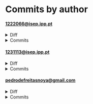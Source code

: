 # Commits by author
#### 1222066@isep.ipp.pt
<details>
<summary>Diff</summary>

<pre>
 /atualizar_perfil.php                                          |   12 
 /atualizar_perfil_bll.php                                      |   56 
 /atualizar_perfil_dal.php                                      |   22 
 /dashboard.php                                                 |   59 
 /dashboard_bll.php                                             |   28 
 /dashboard_dal.php                                             |   27 
 /login_bll.php                                                 |   64 +
 /login_dal.php                                                 |   27 
 /styles_atualizar_perfil.css                                   |  115 +
 3.php                                                          |  237 ---
 6.php                                                          |    3 
 BLL/Login_Utilizador_BLL.php                                   |   32 
 BLL/Registo_Utilizador_BLL.php                                 |   61 -
 BLL/atualizar_perfil_bll.php                                   |  314 ++++!
 CSS/registar.css                                               |  136 --
 DAL/Atualizar_Perfil_DAL.php                                   |   29 
 DAL/Login_Utilizador_DAL.php                                   |   20 
 DAL/Registo_Utilizador_DAL.php                                 |   44 
 DAL/atualizar_perfil_dal.php                                   |  112 +
 GitAnalysis/Sprint_1/Commits.md                                |  119 -
 GitAnalysis/Sprint_1/Contributions.md                          |   22 
 JS/Registo_Utilizador_Opcoes_Extra/Colaborador_Opcoes_Extra.js |   15 
 JS/Registo_Utilizador_Opcoes_Extra/registar.js                 |   14 
 JS/capsLockWarning.js                                          |   39 
 a/dashboard.php                                                |   76 -
 a/dashboard_bll.php                                            |   15 
 a/login_bll.php                                                |   64 -
 a/login_dal.php                                                |   27 
 a/styles_atualizar_perfil.css                                  |  102 -
 atualizar.php                                                  |  101 -
 atualizar_perfil.php                                           |   13 
 atualizar_perfil_bll.php                                       |  598 +++----!!
 atualizar_perfil_dal.php                                       |  307 +---
 b/6.php                                                        |    3 
 b/BLL/atualizar_perfil_bll.php                                 |  106 +
 b/DAL/atualizar_perfil_dal.php                                 |   14 
 b/atualizar_perfil.php                                         |    1 
 b/atualizar_perfil_bll.php                                     |   14 
 b/atualizar_perfil_dal.php                                     |   50 
 b/dashboard.php                                                |   77 !
 b/dashboard_bll.php                                            |   33 
 b/dashboard_completo.php                                       |  120 ++
 b/dashboard_dal.php                                            |    1 
 b/login.php                                                    |   40 
 b/login_aux.php                                                |   53 
 b/login_bll.php                                                |   64 +
 b/login_dal.php                                                |   27 
 b/styles.css                                                   |   23 
 b/styles_atualizar_perfil.css                                  |  112 +
 b/styles_dashboard.css                                         |   72 -
 dashboard.php                                                  |  304 ---!
 dashboard_bll.php                                              |  185 ++
 dashboard_completo.php                                         |  120 --
 dashboard_dal.php                                              |   29 
 index.php                                                      |   13 
 login.php                                                      |   53 
 login_aux.php                                                  |   53 
 login_bll.php                                                  |   64 -
 login_dal.php                                                  |   27 
 passReset.php                                                  |  129 --
 registar.php                                                   |  150 --
 styles.css                                                     |  125 --
 styles_dashboard.css                                           |  125 --
 63 files changed, 1822 insertions(+), 2794 deletions(-), 481 modifications(!)
</pre>
</details>
<details>
<summary>Commits</summary>

<pre>
commit 042ad7bd7c4bad9c7619d66c7d97d7fe3f039db2	refs/remotes/origin/Tiago
Author: Tiago Almeida <1222066@isep.ipp.pt>
Date:   Sun Jun 29 15:07:13 2025 +0100

    Perspetiva do coordenador na página de atualizar_perfil.php realizada

M	BLL/atualizar_perfil_bll.php

commit 62b61bb3b51aaf31ca3400dd8049d4eaec3dac1a	refs/remotes/origin/Tiago
Author: Tiago Almeida <1222066@isep.ipp.pt>
Date:   Sat Jun 28 23:48:06 2025 +0100

    Mais alterações à página de dashboard

M	dashboard.php
M	dashboard_bll.php

commit 5787ce0571da682bb7f1294877769df304a7db39	refs/remotes/origin/Tiago
Author: Tiago Almeida <1222066@isep.ipp.pt>
Date:   Sat Jun 28 18:41:26 2025 +0100

    Página de Dashboard "Completa". Falta CSS

M	dashboard.php
M	dashboard_bll.php
M	dashboard_dal.php

commit 8c79b07bd6cf4c40df3d27a20a6861bf83025d97	refs/remotes/origin/Tiago
Author: Tiago Almeida <1222066@isep.ipp.pt>
Date:   Sat Jun 28 17:05:56 2025 +0100

    Dois gráficos funcionais criados

M	dashboard.php
M	dashboard_bll.php

commit 4ab1969d7139f2a838b6be4f300d46a0f2d5a3fb	refs/remotes/origin/Tiago
Author: Tiago Almeida <1222066@isep.ipp.pt>
Date:   Sat Jun 28 17:01:11 2025 +0100

    Update à página de dashboard

M	dashboard.php
M	dashboard_bll.php
M	dashboard_dal.php

commit 0d56c7dc5fb5bfafa15232725d9055759586f49b	refs/remotes/origin/Tiago
Author: Tiago Almeida <1222066@isep.ipp.pt>
Date:   Sat Jun 28 15:54:54 2025 +0100

    Página de atualizar perfil 100% funcional

M	BLL/atualizar_perfil_bll.php

commit de1c1b61a79645e88e0dfff293f8326c321e0c5f	refs/remotes/origin/Tiago
Author: Tiago Almeida <1222066@isep.ipp.pt>
Date:   Sat Jun 28 15:30:03 2025 +0100

    Página atualizar perfil concluída

M	BLL/atualizar_perfil_bll.php
M	DAL/atualizar_perfil_dal.php

commit 1dac203f7daddf3b32dd8c8a8d97a896412c2e87	refs/remotes/origin/Tiago
Author: Tiago Almeida <1222066@isep.ipp.pt>
Date:   Sat Jun 28 15:03:30 2025 +0100

    Dashboard avançada (já tem um gráfico funcional)

M	dashboard.php
M	dashboard_bll.php
M	dashboard_dal.php

commit b14b763bd9356f3d51f46b95ed09d561efaa42fa	refs/remotes/origin/Noya
Author: Tiago Almeida <1222066@isep.ipp.pt>
Date:   Fri Jun 27 22:47:55 2025 +0100

    Quase-conclusão da página de atualizar perfil

M	BLL/atualizar_perfil_bll.php
M	DAL/atualizar_perfil_dal.php

commit d3295a84a4aff42ac370d49c944f930767f071c6	refs/remotes/origin/Noya
Author: Tiago Almeida <1222066@isep.ipp.pt>
Date:   Fri Jun 27 13:02:58 2025 +0100

    Página Atualizar Perfil quase concluída

M	BLL/atualizar_perfil_bll.php
M	DAL/atualizar_perfil_dal.php
M	dashboard.php
A	dashboard_bll.php
A	dashboard_dal.php
D	login_aux.php
D	login_bll.php
D	login_dal.php

commit b6bd659650f970fde9eff889d70c9121229a3caa	refs/remotes/origin/Noya
Author: Tiago Almeida <1222066@isep.ipp.pt>
Date:   Fri Jun 27 10:34:45 2025 +0100

    Adicionar Login auxiliar

A	login_aux.php
A	login_bll.php
A	login_dal.php
M	styles_atualizar_perfil.css

commit 47bc94e013c9db9cd9c7309d66313cdf4e56c986	refs/remotes/origin/Noya
Author: Tiago Almeida <1222066@isep.ipp.pt>
Date:   Fri Jun 27 10:13:19 2025 +0100

    Ficheiro CSS add

A	styles_atualizar_perfil.css

commit 0f3598a0d723e22d57bf7be7abc41d64c7b0ea20	refs/remotes/origin/Noya
Author: Tiago Almeida <1222066@isep.ipp.pt>
Date:   Fri Jun 27 09:42:41 2025 +0100

    Ola

D	atualizar_perfil.php
D	atualizar_perfil_bll.php
D	atualizar_perfil_dal.php
D	dashboard.php
D	dashboard_bll.php
D	dashboard_completo.php
D	login.php
D	login_bll.php
D	login_dal.php
D	styles.css
D	styles_atualizar_perfil.css
D	styles_dashboard.css

commit 0ce2beb1ff1f853613a3e7a8594682d2ac78eb4a	refs/remotes/origin/Noya
Author: Tiago Almeida <1222066@isep.ipp.pt>
Date:   Thu Jun 26 22:00:01 2025 +0100

    Já atualiza todos os dados de uma vez (não se consideram envios de documentos ainda)

M	atualizar_perfil_bll.php
M	atualizar_perfil_dal.php

commit 0349eda873655e0ed4d2d1b01b05b2c121a11a4e	refs/remotes/origin/Noya
Author: Tiago Almeida <1222066@isep.ipp.pt>
Date:   Thu Jun 26 20:56:51 2025 +0100

    Já atualiza alguns campos

M	atualizar_perfil_bll.php
M	atualizar_perfil_dal.php

commit 83582534e2f9a96be4dffc12d2d4a1f36229a6c0	refs/remotes/origin/Noya
Author: Tiago Almeida <1222066@isep.ipp.pt>
Date:   Thu Jun 26 18:40:42 2025 +0100

    Primeira parte da atualização quase feita

M	atualizar_perfil_bll.php
M	atualizar_perfil_dal.php
M	styles_atualizar_perfil.css

commit 0f1b8294cbaf1de00890de07c5b54c0b966e9aa0	refs/remotes/origin/Noya
Author: Tiago Almeida <1222066@isep.ipp.pt>
Date:   Thu Jun 26 15:05:10 2025 +0100

    Mais mudanças

M	atualizar_perfil_bll.php
M	atualizar_perfil_dal.php

commit ec400bcadfa22b57e3821a114ae038aa1a8fc3f3	refs/remotes/origin/Noya
Author: Tiago Almeida <1222066@isep.ipp.pt>
Date:   Thu Jun 26 13:08:22 2025 +0100

    Criação de funções para obter dados para os dropdowns

M	atualizar_perfil_bll.php
M	atualizar_perfil_dal.php

commit 766ca16780314c0d1421c3cadd1b42e6638c30c7	refs/remotes/origin/Noya
Author: Tiago Almeida <1222066@isep.ipp.pt>
Date:   Thu Jun 26 11:29:07 2025 +0100

    Select statement improved

M	atualizar_perfil_dal.php

commit 4a24b605c11075e04a20cc9e0e00c6f85a18cf31	refs/remotes/origin/Noya
Author: Tiago Almeida <1222066@isep.ipp.pt>
Date:   Wed Jun 25 22:44:36 2025 +0100

    Mais update

M	atualizar_perfil_bll.php
M	atualizar_perfil_dal.php

commit 73e74f559a678fb3edf4fb6e818c42de25dc56d6	refs/remotes/origin/Noya
Author: Tiago Almeida <1222066@isep.ipp.pt>
Date:   Wed Jun 25 18:37:55 2025 +0100

    Parte do design "completada"

M	atualizar_perfil_bll.php
M	styles_atualizar_perfil.css

commit 00e2a115aa67047a1ae777727db407f818335203	refs/remotes/origin/Noya
Author: Tiago Almeida <1222066@isep.ipp.pt>
Date:   Wed Jun 25 16:33:30 2025 +0100

    Mais Css

M	atualizar_perfil_bll.php
M	dashboard.php
A	dashboard_completo.php
M	styles_atualizar_perfil.css

commit 3b5f93d7ae5939171f026bbbe9f11000a2c77496	refs/remotes/origin/Noya
Author: Tiago Almeida <1222066@isep.ipp.pt>
Date:   Wed Jun 25 10:13:36 2025 +0100

    Mais alterações css

M	atualizar_perfil_bll.php
M	styles_atualizar_perfil.css

commit 96f0e9a0209d7e7cf865ec8e56851f95b9625a98	refs/remotes/origin/Noya
Author: Tiago Almeida <1222066@isep.ipp.pt>
Date:   Wed Jun 25 09:49:51 2025 +0100

    Mais css

M	atualizar_perfil_bll.php
M	styles_atualizar_perfil.css

commit 63ffd2dd64e5888d74cda384fa0f9dc0962fbb6b	refs/remotes/origin/Noya
Author: Tiago Almeida <1222066@isep.ipp.pt>
Date:   Wed Jun 25 09:39:10 2025 +0100

    Mais estilo

M	styles_atualizar_perfil.css

commit f2632eddcd129a45b614f552be0d718cc7d1a1d4	refs/remotes/origin/Noya
Author: Tiago Almeida <1222066@isep.ipp.pt>
Date:   Wed Jun 25 09:36:07 2025 +0100

    Estilo adicionado à página

M	atualizar_perfil_bll.php

commit 02df08bcf9d1edbfef73f241fc6cf604dfb9b02a	refs/remotes/origin/Noya
Author: Tiago Almeida <1222066@isep.ipp.pt>
Date:   Wed Jun 25 09:26:09 2025 +0100

    Alteração a atualizar perfil

M	atualizar_perfil.php
M	atualizar_perfil_bll.php
A	styles_atualizar_perfil.css

commit b3c0fb6c171a10cfd67281995f571c2d988fff95	refs/remotes/origin/Noya
Author: Tiago Almeida <1222066@isep.ipp.pt>
Date:   Wed Jun 25 08:28:15 2025 +0100

    O conteúdo da pasta "LSIS1" foi passada para esta pasta "PortalColaborador"

D	3.php
D	6.php
D	BLL/Atualizar_Perfil_BLL.php
D	BLL/Login_Utilizador_BLL.php
D	BLL/Registo_Utilizador_BLL.php
D	CSS/registar.css
D	DAL/Atualizar_Perfil_DAL.php
D	DAL/Login_Utilizador_DAL.php
D	DAL/Registo_Utilizador_DAL.php
D	GitAnalysis/Sprint_1/Commits.md
D	GitAnalysis/Sprint_1/Contributions.md
D	JS/Registo_Utilizador_Opcoes_Extra/Colaborador_Opcoes_Extra.js
D	JS/Registo_Utilizador_Opcoes_Extra/registar.js
D	JS/capsLockWarning.js
D	atualizar.php
A	atualizar_perfil.php
A	atualizar_perfil_bll.php
A	atualizar_perfil_dal.php
A	dashboard.php
A	dashboard_bll.php
D	index.php
M	login.php
A	login_bll.php
A	login_dal.php
D	passReset.php
D	registar.php
R084	CSS/login.css	styles.css
R050	4.php	styles_dashboard.css

commit 5aaadbd053b1b77bbae8cb4aea486cd710769090	refs/remotes/origin/Noya
Author: Tiago Almeida <1222066@isep.ipp.pt>
Date:   Wed Jun 25 08:25:14 2025 +0100

    criei um ficheiro para testar se a branch funciona

A	6.php
</pre>

</details>

#### 1231113@isep.ipp.pt
<details>
<summary>Diff</summary>

<pre>
 /CSS/equipas.css       |  125 +++++++++++++++++++++++++++++++++++++++++++++++++
 CSS/global.css         |   15 +++!!
 b/CSS/equipas.css      |    4 -
 b/CSS/global.css       |  104 ++++++++++++++++++!!!!!!!!!!!!!!!!!!!!!!
 b/CSS/login.css        |   76 ++++++++++++++++++!!!!!!!!!!!
 b/CSS/registar.css     |   74 ++++++++++++++++!!!!!!!!!!!!!
 b/Equipas/equipas.php  |    1 
 b/atualizar_perfil.php |    2 
 8 files changed, 271 insertions(+), 4 deletions(-), 126 modifications(!)
</pre>
</details>
<details>
<summary>Commits</summary>

<pre>
commit b3a846d7a05e565f984ac2dd50488789b2c72417	refs/remotes/origin/Andre (origin/Andre)
Author: André Silva <1231113@isep.ipp.pt>
Date:   Sat Jun 28 16:48:12 2025 +0100

    CSS styling updates

M	CSS/global.css
M	CSS/login.css
M	CSS/registar.css

commit c000502a522a10cd6098f9f34003634e924f8490	refs/remotes/origin/Andre
Author: André Silva <1231113@isep.ipp.pt>
Date:   Fri Jun 27 11:18:31 2025 +0100

    Modifcação do CSS global

M	CSS/equipas.css
M	CSS/global.css

commit d7b38d69fb4782d8d9ca92fc1f26337d2769d9af	refs/remotes/origin/Andre
Author: André Silva <1231113@isep.ipp.pt>
Date:   Fri Jun 27 11:13:57 2025 +0100

    CSS de equipas

A	CSS/equipas.css
M	Equipas/equipas.php

commit 2795af6c3a8b9e65e56319e89895f2c3f67a7ea1	refs/remotes/origin/Andre
Author: André Silva <1231113@isep.ipp.pt>
Date:   Fri Jun 27 10:16:05 2025 +0100

    teste

M	atualizar_perfil.php
</pre>

</details>

#### pedrodefreitasnoya@gmail.com
<details>
<summary>Diff</summary>

<pre>
 /Equipas/equipas.php                                             |   73 
 /Equipas/equipasElementos.php                                    |  110 
 /Registo_Utilizador_Opcoes_Extra/Colaborador_Opcoes_Extra.js     |    9 
 /atualizar_perfil.php                                            |   13 
 /listar_trabalhadores.php                                        |  166 
 BLL/Login_Utilizador_BLL.php                                     |    9 
 BLL/Registo_Utilizador_BLL.php                                   |   98 
 CSS/login.css                                                    |    4 
 CSS/registar.css                                                 |    2 
 DAL/Login_Utilizador_DAL.php                                     |    1 
 DAL/Registo_Utilizador_DAL.php                                   |   12 
 Equipas/equipas.php                                              |    6 
 JS/Registo_Utilizador_Opcoes_Extra/Colaborador_Opcoes_Extra.js   |   14 
 a/atualizar_perfil.php                                           |   26 
 a/login.php                                                      |  106 
 atualizar.php                                                    |    1 
 atualizar_perfil_bll.php                                         |  256 
 atualizar_perfil_dal.php                                         |   44 
 b/BLL/Equipas_BLL.php                                            |   27 
 b/BLL/Equipas_Elementos_BLL.php                                  |   70 
 b/BLL/Global_BLL.php                                             |   22 
 b/BLL/Listar_Trabalhadores_BLL.php                               |   94 
 b/BLL/Login_Utilizador_BLL.php                                   |    5 
 b/BLL/Registo_Utilizador_BLL.php                                 |    8 
 b/BLL/atualizar_perfil_bll.php                                   |    2 
 b/CSS/global.css                                                 |   95 
 b/CSS/listar_trabalhadores.css                                   |   98 
 b/CSS/login.css                                                  |   89 
 b/CSS/registar.css                                               |   88 
 b/DAL/Equipas_DAL.php                                            |   32 
 b/DAL/Equipas_Elementos_DAL.php                                  |  136 
 b/DAL/Global_DAL.php                                             |   26 
 b/DAL/Listar_Trabalhadores_DAL.php                               |   94 
 b/DAL/Login_Utilizador_DAL.php                                   |   17 
 b/DAL/Registo_Utilizador_DAL.php                                 |   18 
 b/DAL/atualizar_perfil_dal.php                                   |    4 
 b/Equipas/equipas.php                                            |    2 
 b/Equipas/equipasElementos.php                                   |    2 
 b/Imagens/mailLogo.png                                           |binary
 b/JS/capsLockWarning.js                                          |    2 
 b/JS/listar_trabalhadores.js                                     |   69 
 b/JS/login.js                                                    |    9 
 b/atualizar.php                                                  |    2 
 b/atualizar_perfil.php                                           |    3 
 b/composer.json                                                  |    5 
 b/composer.lock                                                  |  100 
 b/dashboard.php                                                  |   19 
 b/definir_nivel.php                                              |   17 
 b/definir_papel.php                                              |   17 
 b/formacoes.php                                                  |   10 
 b/index.php                                                      |    1 
 b/listar_trabalhadores.php                                       |    1 
 b/login.php                                                      |   17 
 b/logout.php                                                     |   15 
 b/passReset.php                                                  |    1 
 b/registar.php                                                   |   15 
 b/styles.css                                                     |  126 
 b/vendor/autoload.php                                            |   22 
 b/vendor/composer/ClassLoader.php                                |  579 +
 b/vendor/composer/InstalledVersions.php                          |  396 
 b/vendor/composer/LICENSE                                        |   21 
 b/vendor/composer/autoload_classmap.php                          |   10 
 b/vendor/composer/autoload_namespaces.php                        |    9 
 b/vendor/composer/autoload_psr4.php                              |   10 
 b/vendor/composer/autoload_real.php                              |   38 
 b/vendor/composer/autoload_static.php                            |   36 
 b/vendor/composer/installed.json                                 |   90 
 b/vendor/composer/installed.php                                  |   32 
 b/vendor/composer/platform_check.php                             |   26 
 b/vendor/phpmailer/phpmailer/COMMITMENT                          |   46 
 b/vendor/phpmailer/phpmailer/LICENSE                             |  502 
 b/vendor/phpmailer/phpmailer/README.md                           |  232 
 b/vendor/phpmailer/phpmailer/SECURITY.md                         |   37 
 b/vendor/phpmailer/phpmailer/SMTPUTF8.md                         |   48 
 b/vendor/phpmailer/phpmailer/VERSION                             |    1 
 b/vendor/phpmailer/phpmailer/composer.json                       |   80 
 b/vendor/phpmailer/phpmailer/get_oauth_token.php                 |  182 
 b/vendor/phpmailer/phpmailer/language/phpmailer.lang-af.php      |   26 
 b/vendor/phpmailer/phpmailer/language/phpmailer.lang-ar.php      |   27 
 b/vendor/phpmailer/phpmailer/language/phpmailer.lang-as.php      |   35 
 b/vendor/phpmailer/phpmailer/language/phpmailer.lang-az.php      |   27 
 b/vendor/phpmailer/phpmailer/language/phpmailer.lang-ba.php      |   27 
 b/vendor/phpmailer/phpmailer/language/phpmailer.lang-be.php      |   27 
 b/vendor/phpmailer/phpmailer/language/phpmailer.lang-bg.php      |   27 
 b/vendor/phpmailer/phpmailer/language/phpmailer.lang-bn.php      |   35 
 b/vendor/phpmailer/phpmailer/language/phpmailer.lang-ca.php      |   27 
 b/vendor/phpmailer/phpmailer/language/phpmailer.lang-cs.php      |   28 
 b/vendor/phpmailer/phpmailer/language/phpmailer.lang-da.php      |   36 
 b/vendor/phpmailer/phpmailer/language/phpmailer.lang-de.php      |   28 
 b/vendor/phpmailer/phpmailer/language/phpmailer.lang-el.php      |   33 
 b/vendor/phpmailer/phpmailer/language/phpmailer.lang-eo.php      |   26 
 b/vendor/phpmailer/phpmailer/language/phpmailer.lang-es.php      |   36 
 b/vendor/phpmailer/phpmailer/language/phpmailer.lang-et.php      |   28 
 b/vendor/phpmailer/phpmailer/language/phpmailer.lang-fa.php      |   28 
 b/vendor/phpmailer/phpmailer/language/phpmailer.lang-fi.php      |   27 
 b/vendor/phpmailer/phpmailer/language/phpmailer.lang-fo.php      |   27 
 b/vendor/phpmailer/phpmailer/language/phpmailer.lang-fr.php      |   36 
 b/vendor/phpmailer/phpmailer/language/phpmailer.lang-gl.php      |   27 
 b/vendor/phpmailer/phpmailer/language/phpmailer.lang-he.php      |   27 
 b/vendor/phpmailer/phpmailer/language/phpmailer.lang-hi.php      |   35 
 b/vendor/phpmailer/phpmailer/language/phpmailer.lang-hr.php      |   27 
 b/vendor/phpmailer/phpmailer/language/phpmailer.lang-hu.php      |   27 
 b/vendor/phpmailer/phpmailer/language/phpmailer.lang-hy.php      |   27 
 b/vendor/phpmailer/phpmailer/language/phpmailer.lang-id.php      |   31 
 b/vendor/phpmailer/phpmailer/language/phpmailer.lang-it.php      |   28 
 b/vendor/phpmailer/phpmailer/language/phpmailer.lang-ja.php      |   37 
 b/vendor/phpmailer/phpmailer/language/phpmailer.lang-ka.php      |   27 
 b/vendor/phpmailer/phpmailer/language/phpmailer.lang-ko.php      |   27 
 b/vendor/phpmailer/phpmailer/language/phpmailer.lang-ku.php      |   27 
 b/vendor/phpmailer/phpmailer/language/phpmailer.lang-lt.php      |   27 
 b/vendor/phpmailer/phpmailer/language/phpmailer.lang-lv.php      |   27 
 b/vendor/phpmailer/phpmailer/language/phpmailer.lang-mg.php      |   27 
 b/vendor/phpmailer/phpmailer/language/phpmailer.lang-mn.php      |   27 
 b/vendor/phpmailer/phpmailer/language/phpmailer.lang-ms.php      |   27 
 b/vendor/phpmailer/phpmailer/language/phpmailer.lang-nb.php      |   33 
 b/vendor/phpmailer/phpmailer/language/phpmailer.lang-nl.php      |   34 
 b/vendor/phpmailer/phpmailer/language/phpmailer.lang-pl.php      |   33 
 b/vendor/phpmailer/phpmailer/language/phpmailer.lang-pt.php      |   34 
 b/vendor/phpmailer/phpmailer/language/phpmailer.lang-pt_br.php   |   38 
 b/vendor/phpmailer/phpmailer/language/phpmailer.lang-ro.php      |   33 
 b/vendor/phpmailer/phpmailer/language/phpmailer.lang-ru.php      |   36 
 b/vendor/phpmailer/phpmailer/language/phpmailer.lang-si.php      |   34 
 b/vendor/phpmailer/phpmailer/language/phpmailer.lang-sk.php      |   30 
 b/vendor/phpmailer/phpmailer/language/phpmailer.lang-sl.php      |   36 
 b/vendor/phpmailer/phpmailer/language/phpmailer.lang-sr.php      |   28 
 b/vendor/phpmailer/phpmailer/language/phpmailer.lang-sr_latn.php |   28 
 b/vendor/phpmailer/phpmailer/language/phpmailer.lang-sv.php      |   27 
 b/vendor/phpmailer/phpmailer/language/phpmailer.lang-tl.php      |   28 
 b/vendor/phpmailer/phpmailer/language/phpmailer.lang-tr.php      |   38 
 b/vendor/phpmailer/phpmailer/language/phpmailer.lang-uk.php      |   28 
 b/vendor/phpmailer/phpmailer/language/phpmailer.lang-ur.php      |   30 
 b/vendor/phpmailer/phpmailer/language/phpmailer.lang-vi.php      |   27 
 b/vendor/phpmailer/phpmailer/language/phpmailer.lang-zh.php      |   29 
 b/vendor/phpmailer/phpmailer/language/phpmailer.lang-zh_cn.php   |   36 
 b/vendor/phpmailer/phpmailer/src/DSNConfigurator.php             |  245 
 b/vendor/phpmailer/phpmailer/src/Exception.php                   |   40 
 b/vendor/phpmailer/phpmailer/src/OAuth.php                       |  139 
 b/vendor/phpmailer/phpmailer/src/OAuthTokenProvider.php          |   44 
 b/vendor/phpmailer/phpmailer/src/PHPMailer.php                   | 5362 ++++++++++
 b/vendor/phpmailer/phpmailer/src/POP3.php                        |  469 
 b/vendor/phpmailer/phpmailer/src/SMTP.php                        | 1547 ++
 dashboard.php                                                    |  152 
 dashboard_bll.php                                                |   30 
 dashboard_completo.php                                           |  240 
 index.php                                                        |   24 
 login.php                                                        |   15 
 login_bll.php                                                    |  128 
 login_dal.php                                                    |   54 
 registar.php                                                     |  151 
 styles.css                                                       |  376 
 styles_atualizar_perfil.css                                      |  166 
 styles_dashboard.css                                             |  250 
 152 files changed, 13580 insertions(+), 2168 deletions(-), 102 modifications(!)
</pre>
</details>
<details>
<summary>Commits</summary>

<pre>
commit 727922da83bc30facb9acc9fd99fce5fb63d9815	refs/heads/master (HEAD -> master, tag: sprint-3-entrega, origin/master, origin/HEAD)
Author: Pedro-Noya <pedrodefreitasnoya@gmail.com>
Date:   Sun Jun 29 18:57:04 2025 +0100

    commit final do sprint 3

M	Equipas/equipas.php

commit 6865b3ae86bcb2e9d40c3df344477aa8bba6afff	refs/remotes/origin/Tiago (origin/Tiago)
Author: Pedro-Noya <pedrodefreitasnoya@gmail.com>
Date:   Sun Jun 29 18:48:32 2025 +0100

    fix de 1 parentisis }

M	BLL/atualizar_perfil_bll.php

commit 2538fa9030354410411536487dedc886cb886e99	refs/remotes/origin/Noya
Author: Pedro-Noya <pedrodefreitasnoya@gmail.com>
Date:   Sun Jun 29 18:41:40 2025 +0100

    fix da data de criaçao das equipas aparecer como
    00-00-0000
    
    funcionalidade de listar trabalhadores e
    alterar o seu estado
    
    css listar_trabalhadores

A	CSS/listar_trabalhadores.css
M	Equipas/equipas.php
M	listar_trabalhadores.php

commit ade30abc2c8d324da37cc380b2e7ced937e11a0d	refs/remotes/origin/Noya
Author: Pedro-Noya <pedrodefreitasnoya@gmail.com>
Date:   Sun Jun 29 05:22:25 2025 +0100

    password automaticamente gerada, login de coordenador/ alteração do papel para coordenador adiciona (se ainda nao existir) um elemento na tabela coordenador, página para listar trabalhadores com filtros e funcionalidade de editar cada colaborador, páginas de auxilio para criar codigo php atravez de js

A	BLL/Listar_Trabalhadores_BLL.php
M	BLL/Login_Utilizador_BLL.php
A	DAL/Listar_Trabalhadores_DAL.php
M	DAL/Login_Utilizador_DAL.php
A	JS/listar_trabalhadores.js
M	atualizar_perfil.php
A	definir_nivel.php
A	definir_papel.php
A	listar_trabalhadores.php
M	login.php

commit 39c0f8ea2aa5af4dc286e74924466fa2bcf08903	refs/remotes/origin/Noya
Author: Pedro-Noya <pedrodefreitasnoya@gmail.com>
Date:   Sat Jun 28 03:36:36 2025 +0100

    palavra passe automatica, emails enviados para email do grupo 5

M	BLL/Login_Utilizador_BLL.php
M	BLL/Registo_Utilizador_BLL.php
M	Equipas/equipas.php
M	login.php
M	registar.php

commit 4b12c1101e312c84bb906c8a369b5d5ac15074d6	refs/remotes/origin/Noya
Author: Pedro-Noya <pedrodefreitasnoya@gmail.com>
Date:   Fri Jun 27 22:54:47 2025 +0100

    Página de Registo Aprimorada
    Sistema de Envio de Email Funcional após o registo, que liga à página de login com o email já preenchido. (phpmailer)

M	BLL/Registo_Utilizador_BLL.php
M	DAL/Registo_Utilizador_DAL.php
A	Imagens/mailLogo.png
D	JS/Registo_Utilizador_Opcoes_Extra/Colaborador_Opcoes_Extra.js
A	JS/login.js
A	composer.json
A	composer.lock
M	login.php
M	registar.php
A	vendor/autoload.php
A	vendor/composer/ClassLoader.php
A	vendor/composer/InstalledVersions.php
A	vendor/composer/LICENSE
A	vendor/composer/autoload_classmap.php
A	vendor/composer/autoload_namespaces.php
A	vendor/composer/autoload_psr4.php
A	vendor/composer/autoload_real.php
A	vendor/composer/autoload_static.php
A	vendor/composer/installed.json
A	vendor/composer/installed.php
A	vendor/composer/platform_check.php
A	vendor/phpmailer/phpmailer/COMMITMENT
A	vendor/phpmailer/phpmailer/LICENSE
A	vendor/phpmailer/phpmailer/README.md
A	vendor/phpmailer/phpmailer/SECURITY.md
A	vendor/phpmailer/phpmailer/SMTPUTF8.md
A	vendor/phpmailer/phpmailer/VERSION
A	vendor/phpmailer/phpmailer/composer.json
A	vendor/phpmailer/phpmailer/get_oauth_token.php
A	vendor/phpmailer/phpmailer/language/phpmailer.lang-af.php
A	vendor/phpmailer/phpmailer/language/phpmailer.lang-ar.php
A	vendor/phpmailer/phpmailer/language/phpmailer.lang-as.php
A	vendor/phpmailer/phpmailer/language/phpmailer.lang-az.php
A	vendor/phpmailer/phpmailer/language/phpmailer.lang-ba.php
A	vendor/phpmailer/phpmailer/language/phpmailer.lang-be.php
A	vendor/phpmailer/phpmailer/language/phpmailer.lang-bg.php
A	vendor/phpmailer/phpmailer/language/phpmailer.lang-bn.php
A	vendor/phpmailer/phpmailer/language/phpmailer.lang-ca.php
A	vendor/phpmailer/phpmailer/language/phpmailer.lang-cs.php
A	vendor/phpmailer/phpmailer/language/phpmailer.lang-da.php
A	vendor/phpmailer/phpmailer/language/phpmailer.lang-de.php
A	vendor/phpmailer/phpmailer/language/phpmailer.lang-el.php
A	vendor/phpmailer/phpmailer/language/phpmailer.lang-eo.php
A	vendor/phpmailer/phpmailer/language/phpmailer.lang-es.php
A	vendor/phpmailer/phpmailer/language/phpmailer.lang-et.php
A	vendor/phpmailer/phpmailer/language/phpmailer.lang-fa.php
A	vendor/phpmailer/phpmailer/language/phpmailer.lang-fi.php
A	vendor/phpmailer/phpmailer/language/phpmailer.lang-fo.php
A	vendor/phpmailer/phpmailer/language/phpmailer.lang-fr.php
A	vendor/phpmailer/phpmailer/language/phpmailer.lang-gl.php
A	vendor/phpmailer/phpmailer/language/phpmailer.lang-he.php
A	vendor/phpmailer/phpmailer/language/phpmailer.lang-hi.php
A	vendor/phpmailer/phpmailer/language/phpmailer.lang-hr.php
A	vendor/phpmailer/phpmailer/language/phpmailer.lang-hu.php
A	vendor/phpmailer/phpmailer/language/phpmailer.lang-hy.php
A	vendor/phpmailer/phpmailer/language/phpmailer.lang-id.php
A	vendor/phpmailer/phpmailer/language/phpmailer.lang-it.php
A	vendor/phpmailer/phpmailer/language/phpmailer.lang-ja.php
A	vendor/phpmailer/phpmailer/language/phpmailer.lang-ka.php
A	vendor/phpmailer/phpmailer/language/phpmailer.lang-ko.php
A	vendor/phpmailer/phpmailer/language/phpmailer.lang-ku.php
A	vendor/phpmailer/phpmailer/language/phpmailer.lang-lt.php
A	vendor/phpmailer/phpmailer/language/phpmailer.lang-lv.php
A	vendor/phpmailer/phpmailer/language/phpmailer.lang-mg.php
A	vendor/phpmailer/phpmailer/language/phpmailer.lang-mn.php
A	vendor/phpmailer/phpmailer/language/phpmailer.lang-ms.php
A	vendor/phpmailer/phpmailer/language/phpmailer.lang-nb.php
A	vendor/phpmailer/phpmailer/language/phpmailer.lang-nl.php
A	vendor/phpmailer/phpmailer/language/phpmailer.lang-pl.php
A	vendor/phpmailer/phpmailer/language/phpmailer.lang-pt.php
A	vendor/phpmailer/phpmailer/language/phpmailer.lang-pt_br.php
A	vendor/phpmailer/phpmailer/language/phpmailer.lang-ro.php
A	vendor/phpmailer/phpmailer/language/phpmailer.lang-ru.php
A	vendor/phpmailer/phpmailer/language/phpmailer.lang-si.php
A	vendor/phpmailer/phpmailer/language/phpmailer.lang-sk.php
A	vendor/phpmailer/phpmailer/language/phpmailer.lang-sl.php
A	vendor/phpmailer/phpmailer/language/phpmailer.lang-sr.php
A	vendor/phpmailer/phpmailer/language/phpmailer.lang-sr_latn.php
A	vendor/phpmailer/phpmailer/language/phpmailer.lang-sv.php
A	vendor/phpmailer/phpmailer/language/phpmailer.lang-tl.php
A	vendor/phpmailer/phpmailer/language/phpmailer.lang-tr.php
A	vendor/phpmailer/phpmailer/language/phpmailer.lang-uk.php
A	vendor/phpmailer/phpmailer/language/phpmailer.lang-ur.php
A	vendor/phpmailer/phpmailer/language/phpmailer.lang-vi.php
A	vendor/phpmailer/phpmailer/language/phpmailer.lang-zh.php
A	vendor/phpmailer/phpmailer/language/phpmailer.lang-zh_cn.php
A	vendor/phpmailer/phpmailer/src/DSNConfigurator.php
A	vendor/phpmailer/phpmailer/src/Exception.php
A	vendor/phpmailer/phpmailer/src/OAuth.php
A	vendor/phpmailer/phpmailer/src/OAuthTokenProvider.php
A	vendor/phpmailer/phpmailer/src/PHPMailer.php
A	vendor/phpmailer/phpmailer/src/POP3.php
A	vendor/phpmailer/phpmailer/src/SMTP.php

commit 00527a0447a2b4d6dda8e60b25ae3f9cccb739d3	refs/remotes/origin/Noya
Author: Pedro-Noya <pedrodefreitasnoya@gmail.com>
Date:   Fri Jun 27 11:35:28 2025 +0100

    branch vazio

D	atualizar_perfil.php
D	atualizar_perfil_bll.php
D	atualizar_perfil_dal.php
D	dashboard.php
D	dashboard_bll.php
D	dashboard_completo.php
D	login.php
D	login_bll.php
D	login_dal.php
D	styles.css
D	styles_atualizar_perfil.css
D	styles_dashboard.css

commit 95fae3b1411dde03ea71873c00ea6c6262ec1b0f	refs/remotes/origin/Andre
Author: Pedro-Noya <pedrodefreitasnoya@gmail.com>
Date:   Fri Jun 27 09:39:30 2025 +0100

    merge (branches teste+Tiago)

R097	atualizar_perfil_bll.php	BLL/atualizar_perfil_bll.php
R096	atualizar_perfil_dal.php	DAL/atualizar_perfil_dal.php
A	atualizar_perfil.php
M	index.php
D	styles.css

commit bcb66b9d6a5149292e1e95af8770eb9bf9e17d66	refs/remotes/origin/Andre
Author: Pedro Noya <pedrodefreitasnoya@gmail.com>
Date:   Fri Jun 27 08:45:26 2025 +0100

    branch vazio para merge

D	atualizar_perfil.php
D	atualizar_perfil_bll.php
D	atualizar_perfil_dal.php
D	dashboard.php
D	dashboard_bll.php
D	dashboard_completo.php
D	login.php
D	login_bll.php
D	login_dal.php
D	styles.css
D	styles_atualizar_perfil.css
D	styles_dashboard.css

commit e493b58475d04df0ceb47067b52a6f2ed16e3dad	refs/remotes/origin/teste (origin/teste)
Author: Pedro Noya <pedrodefreitasnoya@gmail.com>
Date:   Fri Jun 27 01:06:26 2025 +0100

    Adicionei funcionalidades de logout e páginas de
    acesso restrito, a partir da variavel de sessão
    "papel" que é definida no login. Ao dar logout,
    os cookies de sessão são eliminados de forma a
    que o utilizador não possa aceder às páginas
    restritas sem fazer login novamente.

M	BLL/Login_Utilizador_BLL.php
M	Equipas/equipas.php
M	Equipas/equipasElementos.php
M	atualizar.php
R087	4.php	dashboard.php
M	formacoes.php
M	index.php
M	login.php
A	logout.php
M	passReset.php
M	registar.php

commit 26f6878c2b98a303d3aeed337ae16d1287ebafd9	refs/remotes/origin/teste
Author: Pedro Noya <pedrodefreitasnoya@gmail.com>
Date:   Thu Jun 26 22:52:09 2025 +0100

    Página de Criação de Equipas, Página de Alteração dos Elementos de uma Equipa, Organização do Código
    Ambas as novas páginas estão funcionais!

A	BLL/Equipas_BLL.php
A	BLL/Equipas_Elementos_BLL.php
A	BLL/Global_BLL.php
A	DAL/Equipas_DAL.php
A	DAL/Equipas_Elementos_DAL.php
A	DAL/Global_DAL.php
M	DAL/Login_Utilizador_DAL.php
A	Equipas/equipas.php
A	Equipas/equipasElementos.php
A	styles.css

commit 78e22b5a194aa4bac454c120c9f81cb3a52bcfd0	refs/remotes/origin/teste
Author: Pedro Noya <pedrodefreitasnoya@gmail.com>
Date:   Wed Jun 25 22:36:51 2025 +0100

    testar novo branch 2

M	BLL/Registo_Utilizador_BLL.php
A	CSS/global.css
M	CSS/login.css
M	CSS/registar.css
M	DAL/Registo_Utilizador_DAL.php
M	JS/Registo_Utilizador_Opcoes_Extra/Colaborador_Opcoes_Extra.js
M	JS/capsLockWarning.js
M	atualizar.php
M	index.php
M	login.php
M	registar.php

commit 56a9f4c73562d18748ce5cdfc9cebed65c57d29f	refs/remotes/origin/noya (origin/noya)
Author: Pedro Noya <pedrodefreitasnoya@gmail.com>
Date:   Wed Jun 25 22:06:07 2025 +0100

    testar novo branch

R100	3.php	formacoes.php

commit a10b80857347331952c9c4981198cb2e8e56584a	refs/remotes/origin/noya
Author: Pedro Noya <pedrodefreitasnoya@gmail.com>
Date:   Tue Jun 24 16:29:40 2025 +0100

    push

M	CSS/login.css
M	CSS/registar.css
</pre>

</details>

